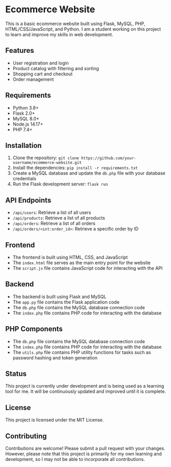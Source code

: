 # Ecommerce Website

This is a basic ecommerce website built using Flask, MySQL, PHP, HTML/CSS/JavaScript, and Python. I am a student working on this project to learn and improve my skills in web development.

## Features

* User registration and login
* Product catalog with filtering and sorting
* Shopping cart and checkout
* Order management

## Requirements

* Python 3.8+
* Flask 2.0+
* MySQL 8.0+
* Node.js 14.17+
* PHP 7.4+

## Installation

1. Clone the repository: `git clone https://github.com/your-username/ecommerce-website.git`
2. Install the dependencies: `pip install -r requirements.txt`
3. Create a MySQL database and update the `db.php` file with your database credentials
4. Run the Flask development server: `flask run`

## API Endpoints

* `/api/users`: Retrieve a list of all users
* `/api/products`: Retrieve a list of all products
* `/api/orders`: Retrieve a list of all orders
* `/api/orders/<int:order_id>`: Retrieve a specific order by ID

## Frontend

* The frontend is built using HTML, CSS, and JavaScript
* The `index.html` file serves as the main entry point for the website
* The `script.js` file contains JavaScript code for interacting with the API

## Backend

* The backend is built using Flask and MySQL
* The `app.py` file contains the Flask application code
* The `db.php` file contains the MySQL database connection code
* The `index.php` file contains PHP code for interacting with the database

## PHP Components

* The `db.php` file contains the MySQL database connection code
* The `index.php` file contains PHP code for interacting with the database
* The `utils.php` file contains PHP utility functions for tasks such as password hashing and token generation

## Status

This project is currently under development and is being used as a learning tool for me. It will be continuously updated and improved until it is complete.

## License

This project is licensed under the MIT License.

## Contributing

Contributions are welcome! Please submit a pull request with your changes. However, please note that this project is primarily for my own learning and development, so I may not be able to incorporate all contributions.